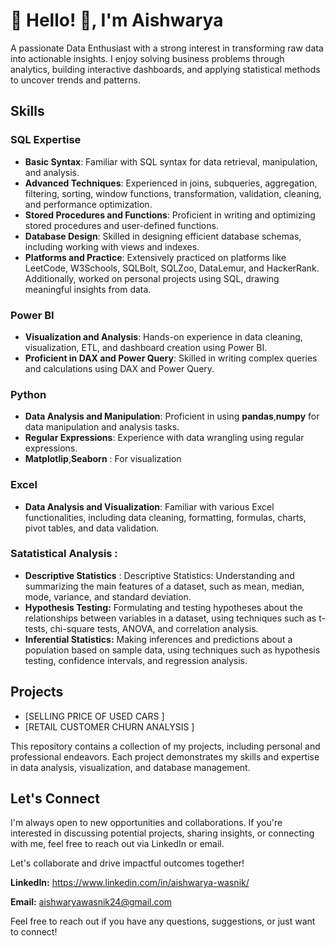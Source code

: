 # 💫 Hello! 👋, I'm Aishwarya

A passionate Data Enthusiast with a strong interest in transforming raw data into actionable insights. I enjoy solving business problems through analytics, building interactive dashboards, and applying statistical methods to uncover trends and patterns.

## Skills

### SQL Expertise
- **Basic Syntax**: Familiar with SQL syntax for data retrieval, manipulation, and analysis.
- **Advanced Techniques**: Experienced in joins, subqueries, aggregation, filtering, sorting, window functions, transformation, validation, cleaning, and performance optimization.
- **Stored Procedures and Functions**: Proficient in writing and optimizing stored procedures and user-defined functions.
- **Database Design**: Skilled in designing efficient database schemas, including working with views and indexes.
- **Platforms and Practice**: Extensively practiced on platforms like LeetCode, W3Schools, SQLBolt, SQLZoo, DataLemur, and HackerRank. Additionally, worked on personal projects using SQL, drawing meaningful insights from data.

### Power BI
- **Visualization and Analysis**: Hands-on experience in data cleaning, visualization, ETL, and dashboard creation using Power BI.
- **Proficient in DAX and Power Query**: Skilled in writing complex queries and calculations using DAX and Power Query.

### Python
- **Data Analysis and Manipulation**: Proficient in using **pandas**,**numpy** for data manipulation and analysis tasks.
- **Regular Expressions**: Experience with data wrangling using regular expressions.
- **Matplotlip**,**Seaborn** : For visualization

### Excel
- **Data Analysis and Visualization**: Familiar with various Excel functionalities, including data cleaning, formatting, formulas, charts, pivot tables, and data validation.

### Satatistical Analysis : 
- **Descriptive Statistics** : Descriptive Statistics: Understanding and summarizing the main features of a dataset, such as mean, median, mode, variance, and standard deviation.
- **Hypothesis Testing:** Formulating and testing hypotheses about the relationships between variables in a dataset, using techniques such as t-tests, chi-square tests, ANOVA, and correlation analysis.
- **Inferential Statistics:** Making inferences and predictions about a population based on sample data, using techniques such as hypothesis testing, confidence intervals, and regression analysis.

## Projects
- [SELLING PRICE OF USED CARS ]
- [RETAIL CUSTOMER CHURN ANALYSIS ]
  
This repository contains a collection of my projects, including personal and professional endeavors. Each project demonstrates my skills and expertise in data analysis, visualization, and database management.

## Let's Connect

I'm always open to new opportunities and collaborations. If you're interested in discussing potential projects, sharing insights, or connecting with me, feel free to reach out via LinkedIn or email.

Let's collaborate and drive impactful outcomes together!

**LinkedIn:** https://www.linkedin.com/in/aishwarya-wasnik/

**Email:** aishwaryawasnik24@gmail.com

Feel free to reach out if you have any questions, suggestions, or just want to connect!

